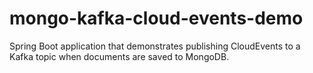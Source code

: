 # mongo-kafka-cloud-events-demo

Spring Boot application that demonstrates publishing CloudEvents to a Kafka topic when documents are saved to MongoDB.
